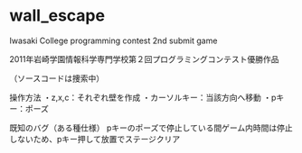 # wall_escape
Iwasaki College programming contest 2nd  submit game

2011年岩崎学園情報科学専門学校第２回プログラミングコンテスト優勝作品

（ソースコードは捜索中）

操作方法
・z,x,c：それぞれ壁を作成
・カーソルキー：当該方向へ移動
・pキー：ポーズ

既知のバグ（ある種仕様）
pキーのポーズで停止している間ゲーム内時間は停止しないため、pキー押して放置でステージクリア
